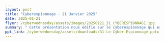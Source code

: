 ```yaml
---
layout: post
title: "Cyberespionnage - 21 Janvier 2025"
date: 2025-01-21
flyer: /cyberwednesday/assets/images/20250121_31_CYBERESPIONNAGE.jpg
summary: " Cette présentation nous édifie sur le cyberespionnage qui est une activité clandestine sophistiquée visant à collecter des informations sensibles à des fins stratégiques, le distinguant de la cybersurveillance et des cyberattaques. Elle expose les méthodes, processus (de la reconnaissance au retrait) et techniques du cyberespionnage, tout en abordant les mesures de protection et en illustrant le sujet par des études de cas"
ppt_link: /cyberwednesday/assets/downloads/31-Le-Cyber-Espionnage.pptx
---
```


